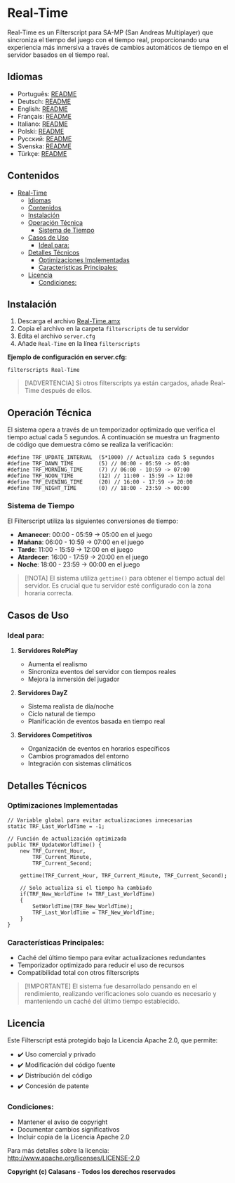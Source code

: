 # Real-Time

Real-Time es un Filterscript para SA-MP (San Andreas Multiplayer) que sincroniza el tiempo del juego con el tiempo real, proporcionando una experiencia más inmersiva a través de cambios automáticos de tiempo en el servidor basados en el tiempo real.

## Idiomas

- Português: [README](../../)
- Deutsch: [README](../Deutsch/README.md)
- English: [README](../English/README.md)
- Français: [README](../Francais/README.md)
- Italiano: [README](../Italiano/README.md)
- Polski: [README](../Polski/README.md)
- Русский: [README](../Русский/README.md)
- Svenska: [README](../Svenska/README.md)
- Türkçe: [README](../Turkce/README.md)

## Contenidos
- [Real-Time](#real-time)
  - [Idiomas](#idiomas)
  - [Contenidos](#contenidos)
  - [Instalación](#instalación)
  - [Operación Técnica](#operación-técnica)
    - [Sistema de Tiempo](#sistema-de-tiempo)
  - [Casos de Uso](#casos-de-uso)
    - [Ideal para:](#ideal-para)
  - [Detalles Técnicos](#detalles-técnicos)
    - [Optimizaciones Implementadas](#optimizaciones-implementadas)
    - [Características Principales:](#características-principales)
  - [Licencia](#licencia)
    - [Condiciones:](#condiciones)

## Instalación

1. Descarga el archivo [Real-Time.amx](https://github.com/ocalasans/Real-Time/raw/refs/heads/main/src/Real-Time.amx)
2. Copia el archivo en la carpeta `filterscripts` de tu servidor
3. Edita el archivo `server.cfg`
4. Añade `Real-Time` en la línea `filterscripts`

**Ejemplo de configuración en server.cfg:**
```
filterscripts Real-Time
```

> [!ADVERTENCIA]
> Si otros filterscripts ya están cargados, añade Real-Time después de ellos.

## Operación Técnica

El sistema opera a través de un temporizador optimizado que verifica el tiempo actual cada 5 segundos. A continuación se muestra un fragmento de código que demuestra cómo se realiza la verificación:

```pawn
#define TRF_UPDATE_INTERVAL  (5*1000) // Actualiza cada 5 segundos
#define TRF_DAWN_TIME        (5) // 00:00 - 05:59 -> 05:00
#define TRF_MORNING_TIME     (7) // 06:00 - 10:59 -> 07:00
#define TRF_NOON_TIME        (12) // 11:00 - 15:59 -> 12:00
#define TRF_EVENING_TIME     (20) // 16:00 - 17:59 -> 20:00
#define TRF_NIGHT_TIME       (0) // 18:00 - 23:59 -> 00:00
```

### Sistema de Tiempo
El Filterscript utiliza las siguientes conversiones de tiempo:
- **Amanecer**: 00:00 - 05:59 → 05:00 en el juego
- **Mañana**: 06:00 - 10:59 → 07:00 en el juego
- **Tarde**: 11:00 - 15:59 → 12:00 en el juego
- **Atardecer**: 16:00 - 17:59 → 20:00 en el juego
- **Noche**: 18:00 - 23:59 → 00:00 en el juego

> [!NOTA]
> El sistema utiliza `gettime()` para obtener el tiempo actual del servidor. Es crucial que tu servidor esté configurado con la zona horaria correcta.

## Casos de Uso

### Ideal para:
1. **Servidores RolePlay**
   - Aumenta el realismo
   - Sincroniza eventos del servidor con tiempos reales
   - Mejora la inmersión del jugador

2. **Servidores DayZ**
   - Sistema realista de día/noche
   - Ciclo natural de tiempo
   - Planificación de eventos basada en tiempo real

3. **Servidores Competitivos**
   - Organización de eventos en horarios específicos
   - Cambios programados del entorno
   - Integración con sistemas climáticos

## Detalles Técnicos

### Optimizaciones Implementadas
```pawn
// Variable global para evitar actualizaciones innecesarias
static TRF_Last_WorldTime = -1;

// Función de actualización optimizada
public TRF_UpdateWorldTime() {
    new TRF_Current_Hour,
        TRF_Current_Minute,
        TRF_Current_Second;
    
    gettime(TRF_Current_Hour, TRF_Current_Minute, TRF_Current_Second);
    
    // Solo actualiza si el tiempo ha cambiado
    if(TRF_New_WorldTime != TRF_Last_WorldTime)
    {
        SetWorldTime(TRF_New_WorldTime);
        TRF_Last_WorldTime = TRF_New_WorldTime;
    }
}
```

### Características Principales:
- Caché del último tiempo para evitar actualizaciones redundantes
- Temporizador optimizado para reducir el uso de recursos
- Compatibilidad total con otros filterscripts

> [!IMPORTANTE]
> El sistema fue desarrollado pensando en el rendimiento, realizando verificaciones solo cuando es necesario y manteniendo un caché del último tiempo establecido.

## Licencia

Este Filterscript está protegido bajo la Licencia Apache 2.0, que permite:

- ✔️ Uso comercial y privado
- ✔️ Modificación del código fuente
- ✔️ Distribución del código
- ✔️ Concesión de patente

### Condiciones:
- Mantener el aviso de copyright
- Documentar cambios significativos
- Incluir copia de la Licencia Apache 2.0

Para más detalles sobre la licencia: http://www.apache.org/licenses/LICENSE-2.0

**Copyright (c) Calasans - Todos los derechos reservados**